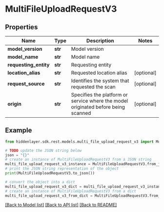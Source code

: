 # MultiFileUploadRequestV3


## Properties

Name | Type | Description | Notes
------------ | ------------- | ------------- | -------------
**model_version** | **str** | Model version | 
**model_name** | **str** | Model name | 
**requesting_entity** | **str** | Requesting entity | 
**location_alias** | **str** | Requested location alias | [optional] 
**request_source** | **str** | Identifies the system that requested the scan | [optional] 
**origin** | **str** | Specifies the platform or service where the model originated before being scanned | [optional] 

## Example

```python
from hiddenlayer.sdk.rest.models.multi_file_upload_request_v3 import MultiFileUploadRequestV3

# TODO update the JSON string below
json = "{}"
# create an instance of MultiFileUploadRequestV3 from a JSON string
multi_file_upload_request_v3_instance = MultiFileUploadRequestV3.from_json(json)
# print the JSON string representation of the object
print(MultiFileUploadRequestV3.to_json())

# convert the object into a dict
multi_file_upload_request_v3_dict = multi_file_upload_request_v3_instance.to_dict()
# create an instance of MultiFileUploadRequestV3 from a dict
multi_file_upload_request_v3_from_dict = MultiFileUploadRequestV3.from_dict(multi_file_upload_request_v3_dict)
```
[[Back to Model list]](../README.md#documentation-for-models) [[Back to API list]](../README.md#documentation-for-api-endpoints) [[Back to README]](../README.md)


